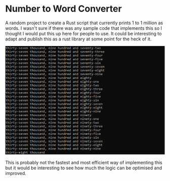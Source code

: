 # Number to Word Converter

A random project to create a Rust script that currently prints 1 to 1 million as words. I wasn't sure if there was any sample code that implements this so I thought I would put this up here for people to use. It could be interesting to adapt and publish this as a rust library at some point for the heck of it.

![Output from number to word converter](./assets/print-numbers-as-words.png)

This is probably not the fastest and most efficient way of implementing this but it would be interesting to see how much the logic can be optimised and improved.